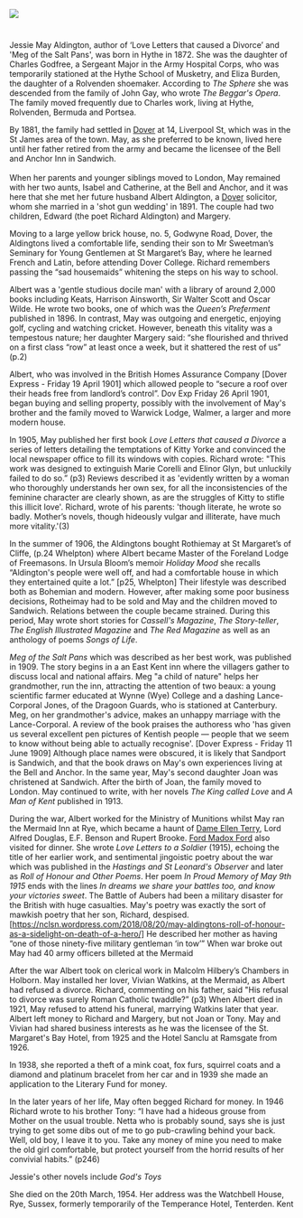 <a href="https://www.kent-maps.online"><img src="https://www.kent-maps.online/juncture/ve-button.png"></a>
<param ve-config title="May Aldington (1872-1954)" author="Michelle Crowther" layout="vtl" banner="https://raw.githubusercontent.com/kent-map/images/main/banners/19c.jpg">

<param ve-entity eid="Q2313624" aliases="Rolvenden">
<param ve-entity eid="Q967166" aliases="Hythe">
<param ve-entity eid="Q26163" aliases="Sandwich">
<param ve-entity eid="Q2551894" aliases="Walmer">
<param ve-entity eid="Q936183" aliases="Tonbridge">
<param ve-entity eid="Q936183" aliases="Tonbridge">
<param ve-entity eid="Q179224" aliases="Dover">

<param ve-map center="Q179224" zoom="10">

#

Jessie May Aldington, author of ‘Love Letters that caused a Divorce’ and 'Meg of the Salt Pans', was born in Hythe in 1872. She was the daughter of Charles Godfree, a Sergeant Major in the Army Hospital Corps, who was temporarily stationed at the Hythe School of Musketry, and Eliza Burden, the daughter of a Rolvenden shoemaker. According to _The Sphere_ she was descended from the family of John Gay, who wrote _The Beggar's Opera_.  The family moved frequently due to Charles work, living at Hythe, Rolvenden, Bermuda and Portsea.
<param ve-image url="https://stor.artstor.org/stor/921dbaac-faac-4fcc-bb1f-4da1329f58cf" label="Hythe School of Musketry" attribution="Invicta Album of Hythe">

By 1881, the family had settled in [Dover](/19c/19c-dover/) at 14, Liverpool St, which was in the St James area of the town. May, as she preferred to be known, lived here until her father retired from the army and became the licensee of the Bell and Anchor Inn in Sandwich.
<br><br>
When her parents and younger siblings moved to London, May remained with her two aunts, Isabel and Catherine, at the Bell and Anchor, and it was here that she met her future husband Albert Aldington, a [Dover](/19c/19c-dover/)  solicitor, whom she married in a 'shot gun wedding' in 1891. The couple had two children, Edward (the poet Richard Aldington) and Margery.
<param ve-map center="Q179224" zoom="10">

Moving to a large yellow brick house, no. 5, Godwyne Road, Dover, the Aldingtons lived a comfortable life, sending their son to Mr Sweetman’s Seminary for Young Gentlemen at St Margaret’s Bay, where he learned French and Latin, before attending Dover College. Richard remembers passing the “sad housemaids” whitening the steps on his way to school.

Albert was a 'gentle studious docile man' with a library of around 2,000 books including Keats, Harrison Ainsworth, Sir Walter Scott and Oscar Wilde. He wrote two books, one of which was the _Queen’s Preferment_ published in 1896. In contrast, May was outgoing and energetic, enjoying golf, cycling and watching cricket. However, beneath this vitality was a tempestous nature;  her daughter Margery said:  “she flourished and thrived on a first class “row” at least once a week, but it shattered the rest of us” (p.2) 

Albert, who was involved in the British Homes Assurance Company [Dover Express - Friday 19 April 1901] which allowed people to “secure a roof over their heads free from landlord’s control”. Dov Exp Friday 26 April 1901, began buying and selling property, possibly with the involvement of May's brother and the family moved to Warwick Lodge, Walmer, a larger and more modern house. 

In 1905, May published her first book _Love Letters that caused a Divorce_ a series of letters detailing the temptations of Kitty Yorke and convinced the local newspaper office to fill its windows with copies. Richard wrote: "This work was designed to extinguish Marie Corelli and Elinor Glyn, but unluckily failed to do so.” (p3) Reviews described it as 'evidently written by a woman who thoroughly understands her own sex, for all the inconsistencies of the feminine character are clearly shown, as are the struggles of Kitty to stifle this illicit love'. Richard, wrote of his parents: 'though literate, he wrote so badly. Mother’s novels, though hideously vulgar and illiterate, have much more vitality.'(3)

In the summer of 1906, the Aldingtons bought Rothiemay at St Margaret’s of Cliffe, (p.24 Whelpton) where Albert became Master of the Foreland Lodge of Freemasons. In Ursula Bloom’s memoir _Holiday Mood_ she recalls “Aldington's people were well off, and had a comfortable house in which they entertained quite a lot.” [p25, Whelpton] Their lifestyle was described both as Bohemian and modern. However, after making some poor business decisions, Rotheimay had to be sold and May and the children moved to Sandwich. Relations between the couple became strained. During this period, May wrote short stories for _Cassell's Magazine_, _The Story-teller_, _The English Illustrated Magazine_ and _The Red Magazine_ as well as an anthology of poems _Songs of Life_.

 _Meg of the Salt Pans_ which was described as her best work, was published in 1909. The story begins in a an East Kent inn where the villagers gather to discuss local and national affairs.  Meg "a child of nature" helps her grandmother, run the inn, attracting the attention of two beaux: a young scientific farmer educated at Wynne (Wye) College and a dashing Lance-Corporal Jones, of the Dragoon Guards, who is stationed at Canterbury. Meg, on her grandmother's advice, makes an unhappy marriage with the Lance-Corporal. A review of the book praises the authoress who 'has given us several excellent pen pictures of Kentish people — people that we seem to know without being able to actually recognise'. [Dover Express - Friday 11 June 1909] Although place names were obscured, it is likely that Sandport is Sandwich, and that the book draws on May's own experiences living at the Bell and Anchor. In the same year, May's second daughter Joan was christened at Sandwich. After the birth of Joan, the family moved to London. May continued to write, with her novels _The King called Love_ and _A Man of Kent_ published in 1913.
 
During the war, Albert worked for the Ministry of Munitions whilst May ran the Mermaid Inn at Rye, which became a haunt of [Dame Ellen Terry](/20c/20c-terry-biography), Lord Alfred Douglas, E.F. Benson and Rupert Brooke. [Ford Madox Ford](/20c/20c-fordmadoxford-biography/) also visited for dinner. She wrote _Love Letters to a Soldier_ (1915), echoing the title of her earlier work, and sentimental jingoistic poetry about the war which was published in the _Hastings and St Leonard's Observer_ and later as _Roll of Honour and Other Poems_. Her poem _In Proud Memory of May 9th 1915_ ends with the lines _In dreams we share your battles too, and know your victories sweet_. The Battle of Aubers had been a military disaster for the British with huge casualties. May's poetry was exactly the sort of mawkish poetry that her son, Richard, despised.[https://nclsn.wordpress.com/2018/08/20/may-aldingtons-roll-of-honour-as-a-sidelight-on-death-of-a-hero/] He described her mother as having “one of those ninety-five military gentleman ‘in tow’” When war broke out May had 40 army officers billeted at the Mermaid 

After the war Albert took on clerical work in Malcolm Hilbery’s Chambers in Holborn. May installed her lover, Vivian Watkins, at the Mermaid, as Albert had refused a divorce. Richard, commenting on his father, said "His refusal to divorce was surely Roman Catholic twaddle?” (p3) When Albert died in 1921, May refused to attend his funeral, marrying Watkins later that year. Albert left money to Richard and Margery, but not Joan or Tony. May and Vivian had shared business interests as he was the licensee of the St. Margaret's Bay Hotel, from 1925 and the Hotel Sanclu at Ramsgate from 1926. 

In 1938, she reported a theft of a mink coat, fox furs, squirrel coats and a diamond and platinum bracelet from her car and in 1939 she made an application to the Literary Fund for money.

In the later years of her life, May often begged Richard for money. In 1946 Richard wrote to his brother Tony: “I have had a hideous grouse from Mother on the usual trouble. Netta who is probably sound, says she is just trying to get some dibs out of me to go pub-crawling behind your back. Well, old boy, I leave it to you. Take any money of mine you need to make the old girl comfortable, but protect yourself from the horrid results of her convivial habits.” (p246)

Jessie's other novels include _God's Toys_ 

She died on the 20th March, 1954. Her address was the Watchbell House, Rye, Sussex, formerly temporarily of the Temperance Hotel, Tenterden. Kent

